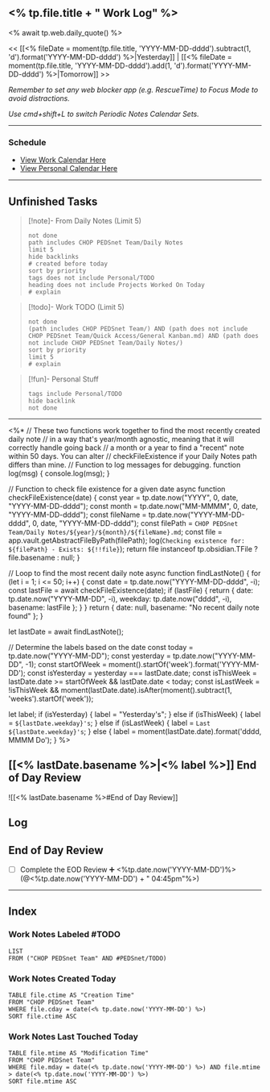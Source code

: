 
## <% tp.file.title + " Work Log" %>

<% await tp.web.daily_quote() %>

<< [[<% fileDate = moment(tp.file.title, 'YYYY-MM-DD-dddd').subtract(1, 'd').format('YYYY-MM-DD-dddd') %>|Yesterday]] | [[<% fileDate = moment(tp.file.title, 'YYYY-MM-DD-dddd').add(1, 'd').format('YYYY-MM-DD-dddd') %>|Tomorrow]] >>

_Remember to set any web blocker app (e.g. RescueTime) to Focus Mode to avoid distractions._

_Use cmd+shift+L to switch Periodic Notes Calendar Sets._

---
### Schedule

- [View Work Calendar Here](https://outlook.office.com/calendar/view/week)
- [View Personal Calendar Here](https://calendar.google.com/calendar/u/0/r)

---
## Unfinished Tasks

> [!note]- From Daily Notes (Limit 5)
> ```tasks
> not done
> path includes CHOP PEDSnet Team/Daily Notes
> limit 5
> hide backlinks
> # created before today
> sort by priority
> tags does not include Personal/TODO
> heading does not include Projects Worked On Today
> # explain
> ```

> [!todo]- Work TODO (Limit 5)
> ```tasks
> not done
> (path includes CHOP PEDSnet Team/) AND (path does not include CHOP PEDSnet Team/Quick Access/General Kanban.md) AND (path does not include CHOP PEDSnet Team/Daily Notes/)
> sort by priority
> limit 5
> # explain
> ```

> [!fun]- Personal Stuff
> ```tasks
> tags include Personal/TODO 
> hide backlink
> not done
> ```
> 

---
<%*
// These two functions work together to find the most recently created daily note 
// in a way that's year/month agnostic, meaning that it will correctly handle going back
// a month or a year to find a "recent" note within 50 days. You can alter 
// checkFileExistence if your Daily Notes path differs than mine.
// Function to log messages for debugging.
function log(msg) { console.log(msg); }

// Function to check file existence for a given date
async function checkFileExistence(date) {
  const year = tp.date.now("YYYY", 0, date, "YYYY-MM-DD-dddd");
  const month = tp.date.now("MM-MMMM", 0, date, "YYYY-MM-DD-dddd");
  const fileName = tp.date.now("YYYY-MM-DD-dddd", 0, date, "YYYY-MM-DD-dddd");
  const filePath = `CHOP PEDSnet Team/Daily Notes/${year}/${month}/${fileName}.md`;
  const file = app.vault.getAbstractFileByPath(filePath);
  log(`Checking existence for: ${filePath} - Exists: ${!!file}`);
  return file instanceof tp.obsidian.TFile ? file.basename : null;
}

// Loop to find the most recent daily note
async function findLastNote() {
  for (let i = 1; i <= 50; i++) {
    const date = tp.date.now("YYYY-MM-DD-dddd", -i);
    const lastFile = await checkFileExistence(date);
    if (lastFile) {
      return { date: tp.date.now("YYYY-MM-DD", -i), weekday: tp.date.now("dddd", -i), basename: lastFile };
    }
  }
  return { date: null, basename: "No recent daily note found" };
}

let lastDate = await findLastNote();

// Determine the labels based on the date
const today = tp.date.now("YYYY-MM-DD");
const yesterday = tp.date.now("YYYY-MM-DD", -1);
const startOfWeek = moment().startOf('week').format('YYYY-MM-DD');
const isYesterday = yesterday === lastDate.date;
const isThisWeek = lastDate.date >= startOfWeek && lastDate.date < today;
const isLastWeek = !isThisWeek && moment(lastDate.date).isAfter(moment().subtract(1, 'weeks').startOf('week'));

let label;
if (isYesterday) {
  label = "Yesterday's";
} else if (isThisWeek) {
  label = `${lastDate.weekday}'s`;
} else if (isLastWeek) {
  label = `Last ${lastDate.weekday}'s`;
} else {
  label = moment(lastDate.date).format('dddd, MMMM Do');
}
%>
## [[<% lastDate.basename %>|<% label %>]] End of Day Review

![[<% lastDate.basename %>#End of Day Review]]

## Log



## End of Day Review


- [ ] Complete the EOD Review ➕ <%tp.date.now('YYYY-MM-DD')%> (@<%tp.date.now('YYYY-MM-DD') + " 04:45pm"%>)

---

## Index
### Work Notes Labeled \#TODO

```dataview
LIST 
FROM ("CHOP PEDSnet Team" AND #PEDSnet/TODO)
```

### Work Notes Created Today

```dataview
TABLE file.ctime AS "Creation Time"
FROM "CHOP PEDSnet Team"
WHERE file.cday = date(<% tp.date.now('YYYY-MM-DD') %>)
SORT file.ctime ASC
```

### Work Notes Last Touched Today

```dataview
TABLE file.mtime AS "Modification Time"
FROM "CHOP PEDSnet Team"
WHERE file.mday = date(<% tp.date.now('YYYY-MM-DD') %>) AND file.mtime > date(<% tp.date.now('YYYY-MM-DD') %>)
SORT file.mtime ASC
```
